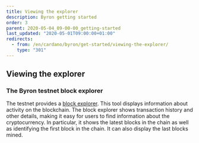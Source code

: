 ```yaml
---
title: Viewing the explorer
description: Byron getting started
order: 3
parent: 2020-05-04_09-00-00_getting-started
last_updated: "2020-05-01T09:00:00+01:00"
redirects:
  - from: /en/cardano/byron/get-started/viewing-the-explorer/
    type: "301"
---
```

## Viewing the explorer

### The Byron testnet block explorer

The testnet provides a [block explorer](https://explorer.cardano-testnet.iohkdev.io/). This tool displays information about activity on the blockchain. The block explorer shows transaction history and other details, making it easy for users to find information about the cryptocurrency. In particular, it shows the latest blocks in the chain as well as identifying the first block in the chain. It can also display the last blocks mined.
